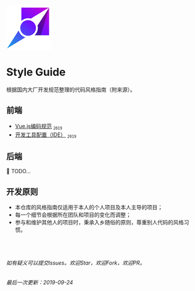 [![Style Guide Logo](/img/logo.png)](https://www.wenyuanblog.com)

# Style Guide
根据国内大厂开发规范整理的代码风格指南（附来源）。

## 前端

- [Vue.js编码规范](/frontend/vuejs-style-guide.md) <sub>`2019`</sub>
- [开发工具配置（IDE）](/frontend/ide-config-guide.md) <sub>`2019`</sub>


## 后端
:construction_worker: 
TODO...

## 开发原则
* 本仓库的风格指南仅适用于本人的个人项目及本人主导的项目；
* 每一个细节会根据所在团队和项目的变化而调整；
* 参与和维护其他人的项目时，秉承入乡随俗的原则，尊重别人代码的风格习惯。

<br/>
<br/>

###### 如有疑义可以提交Issues。欢迎Star，欢迎Fork，欢迎PR。
###### 最后一次更新：2019-09-24
